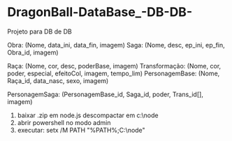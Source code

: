 # DragonBall-DataBase_-DB-DB-
Projeto para DB de DB

Obra: (Nome, data_ini, data_fin, imagem)
Saga: (Nome, desc, ep_ini, ep_fin, Obra_id, imagem)

Raça: (Nome, cor, desc, poderBase, imagem)
Transformação: (Nome, cor, poder, especial, efeitoCol, imagem, tempo_lim)
PersonagemBase: (Nome, Raça_id, data_nasc, sexo,  imagem)

PersonagemSaga: (PersonagemBase_id, Saga_id, poder, Trans_id[], imagem)

1) baixar .zip em node.js
descompactar em c:\node
2) abrir powershell no modo admin
3) executar: 
 setx /M PATH "%PATH%;C:\node\"  
